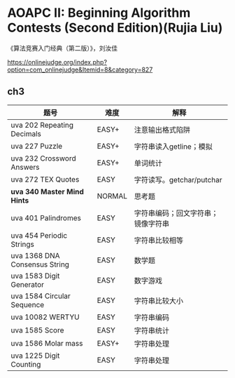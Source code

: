 # AOAPC II: Beginning Algorithm Contests (Second Edition)(Rujia Liu)

《算法竞赛入门经典（第二版）》，刘汝佳

https://onlinejudge.org/index.php?option=com_onlinejudge&Itemid=8&category=827

## ch3

| 题号                          | 难度   | 解释                               |
| ----------------------------- | ------ | ---------------------------------- |
| uva 202 Repeating Decimals    | EASY+  | 注意输出格式陷阱                   |
| uva 227 Puzzle                | EASY+  | 字符串读入getline；模拟            |
| uva 232 Crossword Answers     | EASY+  | 单词统计                           |
| uva 272 TEX Quotes            | EASY   | 字符读写。getchar/putchar          |
| **uva 340 Master Mind Hints** | NORMAL | 思考题                             |
| uva 401 Palindromes           | EASY   | 字符串编码；回文字符串；镜像字符串 |
| uva 454 Periodic Strings      | EASY   | 字符串比较相等                     |
| uva 1368 DNA Consensus String | EASY   | 数学题                             |
| uva 1583 Digit Generator      | EASY   | 数字游戏                           |
| uva 1584 Circular Sequence    | EASY   | 字符串比较大小                     |
| uva 10082 WERTYU              | EASY   | 字符串编码                         |
| uva 1585 Score                | EASY   | 字符串统计                         |
| uva 1586 Molar mass           | EASY+  | 字符串处理                         |
| uva 1225  Digit Counting      | EASY   | 字符串处理                         |





